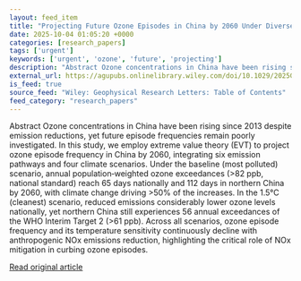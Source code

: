 ```yaml
---
layout: feed_item
title: "Projecting Future Ozone Episodes in China by 2060 Under Diverse Emission and Climate Pathways: Insights From Extreme Value Theory"
date: 2025-10-04 01:05:20 +0000
categories: [research_papers]
tags: ['urgent']
keywords: ['urgent', 'ozone', 'future', 'projecting']
description: "Abstract Ozone concentrations in China have been rising since 2013 despite emission reductions, yet future episode frequencies remain poorly investigated"
external_url: https://agupubs.onlinelibrary.wiley.com/doi/10.1029/2025GL116891?af=R
is_feed: true
source_feed: "Wiley: Geophysical Research Letters: Table of Contents"
feed_category: "research_papers"
---
```


Abstract Ozone concentrations in China have been rising since 2013 despite emission reductions, yet future episode frequencies remain poorly investigated. In this study, we employ extreme value theory (EVT) to project ozone episode frequency in China by 2060, integrating six emission pathways and four climate scenarios. Under the baseline (most polluted) scenario, annual population‐weighted ozone exceedances (>82 ppb, national standard) reach 65 days nationally and 112 days in northern China by 2060, with climate change driving >50% of the increases. In the 1.5°C (cleanest) scenario, reduced emissions considerably lower ozone levels nationally, yet northern China still experiences 56 annual exceedances of the WHO Interim Target 2 (>61 ppb). Across all scenarios, ozone episode frequency and its temperature sensitivity continuously decline with anthropogenic NOx emissions reduction, highlighting the critical role of NOx mitigation in curbing ozone episodes.

[Read original article](https://agupubs.onlinelibrary.wiley.com/doi/10.1029/2025GL116891?af=R)
